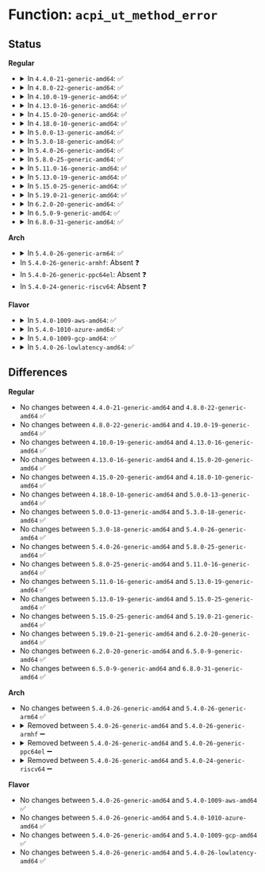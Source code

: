 # Function: <code>acpi_ut_method_error</code>

## Status
<b>Regular</b>
<ul>
<li>
<details>
<summary>In <code>4.4.0-21-generic-amd64</code>: ✅</summary>

```c
void acpi_ut_method_error(const char * module_name, u32 line_number, const char * message, struct acpi_namespace_node * prefix_node, const char * path, acpi_status method_status)
```

```json
{
  "name": "acpi_ut_method_error",
  "collision_type": "Unique Global",
  "inline_type": "No",
  "funcs": [
    {
      "addr": 18446744071583726149,
      "name": "acpi_ut_method_error",
      "external": true,
      "loc": "drivers/acpi/acpica/uterror.c:261",
      "file": "drivers/acpi/acpica/uterror.c",
      "inline": "seen, unknown",
      "caller_inline": [],
      "caller_func": [
        "drivers/acpi/acpica/psparse.c:acpi_ps_parse_aml",
        "drivers/acpi/acpica/uteval.c:acpi_ut_evaluate_object",
        "drivers/acpi/acpica/uteval.c:acpi_ut_evaluate_object",
        "drivers/acpi/acpica/uteval.c:acpi_ut_evaluate_object"
      ]
    }
  ],
  "symbols": [
    {
      "addr": 18446744071583726149,
      "name": "acpi_ut_method_error",
      "section": ".text",
      "bind": "STB_GLOBAL",
      "size": 207
    }
  ]
}
```
</details>
</li>
<li>
<details>
<summary>In <code>4.8.0-22-generic-amd64</code>: ✅</summary>

```c
void acpi_ut_method_error(const char * module_name, u32 line_number, const char * message, struct acpi_namespace_node * prefix_node, const char * path, acpi_status method_status)
```

```json
{
  "name": "acpi_ut_method_error",
  "collision_type": "Unique Global",
  "inline_type": "No",
  "funcs": [
    {
      "addr": 18446744071584050629,
      "name": "acpi_ut_method_error",
      "external": true,
      "loc": "drivers/acpi/acpica/uterror.c:262",
      "file": "drivers/acpi/acpica/uterror.c",
      "inline": "seen, unknown",
      "caller_inline": [],
      "caller_func": [
        "drivers/acpi/acpica/psparse.c:acpi_ps_parse_aml",
        "drivers/acpi/acpica/uteval.c:acpi_ut_evaluate_object",
        "drivers/acpi/acpica/uteval.c:acpi_ut_evaluate_object",
        "drivers/acpi/acpica/uteval.c:acpi_ut_evaluate_object"
      ]
    }
  ],
  "symbols": [
    {
      "addr": 18446744071584050629,
      "name": "acpi_ut_method_error",
      "section": ".text",
      "bind": "STB_GLOBAL",
      "size": 207
    }
  ]
}
```
</details>
</li>
<li>
<details>
<summary>In <code>4.10.0-19-generic-amd64</code>: ✅</summary>

```c
void acpi_ut_method_error(const char * module_name, u32 line_number, const char * message, struct acpi_namespace_node * prefix_node, const char * path, acpi_status method_status)
```

```json
{
  "name": "acpi_ut_method_error",
  "collision_type": "Unique Global",
  "inline_type": "No",
  "funcs": [
    {
      "addr": 18446744071584192904,
      "name": "acpi_ut_method_error",
      "external": true,
      "loc": "drivers/acpi/acpica/uterror.c:262",
      "file": "drivers/acpi/acpica/uterror.c",
      "inline": "seen, unknown",
      "caller_inline": [],
      "caller_func": [
        "drivers/acpi/acpica/psparse.c:acpi_ps_parse_aml",
        "drivers/acpi/acpica/uteval.c:acpi_ut_evaluate_object",
        "drivers/acpi/acpica/uteval.c:acpi_ut_evaluate_object",
        "drivers/acpi/acpica/uteval.c:acpi_ut_evaluate_object"
      ]
    }
  ],
  "symbols": [
    {
      "addr": 18446744071584192904,
      "name": "acpi_ut_method_error",
      "section": ".text",
      "bind": "STB_GLOBAL",
      "size": 207
    }
  ]
}
```
</details>
</li>
<li>
<details>
<summary>In <code>4.13.0-16-generic-amd64</code>: ✅</summary>

```c
void acpi_ut_method_error(const char * module_name, u32 line_number, const char * message, struct acpi_namespace_node * prefix_node, const char * path, acpi_status method_status)
```

```json
{
  "name": "acpi_ut_method_error",
  "collision_type": "Unique Global",
  "inline_type": "No",
  "funcs": [
    {
      "addr": 18446744071584260536,
      "name": "acpi_ut_method_error",
      "external": true,
      "loc": "drivers/acpi/acpica/uterror.c:262",
      "file": "drivers/acpi/acpica/uterror.c",
      "inline": "seen, unknown",
      "caller_inline": [],
      "caller_func": [
        "drivers/acpi/acpica/psparse.c:acpi_ps_parse_aml",
        "drivers/acpi/acpica/uteval.c:acpi_ut_evaluate_object",
        "drivers/acpi/acpica/uteval.c:acpi_ut_evaluate_object",
        "drivers/acpi/acpica/uteval.c:acpi_ut_evaluate_object"
      ]
    }
  ],
  "symbols": [
    {
      "addr": 18446744071584260536,
      "name": "acpi_ut_method_error",
      "section": ".text",
      "bind": "STB_GLOBAL",
      "size": 207
    }
  ]
}
```
</details>
</li>
<li>
<details>
<summary>In <code>4.15.0-20-generic-amd64</code>: ✅</summary>

```c
void acpi_ut_method_error(const char * module_name, u32 line_number, const char * message, struct acpi_namespace_node * prefix_node, const char * path, acpi_status method_status)
```

```json
{
  "name": "acpi_ut_method_error",
  "collision_type": "Unique Global",
  "inline_type": "No",
  "funcs": [
    {
      "addr": 18446744071584625256,
      "name": "acpi_ut_method_error",
      "external": true,
      "loc": "drivers/acpi/acpica/uterror.c:262",
      "file": "drivers/acpi/acpica/uterror.c",
      "inline": "seen, unknown",
      "caller_inline": [],
      "caller_func": [
        "drivers/acpi/acpica/psparse.c:acpi_ps_parse_aml",
        "drivers/acpi/acpica/uteval.c:acpi_ut_evaluate_object",
        "drivers/acpi/acpica/uteval.c:acpi_ut_evaluate_object",
        "drivers/acpi/acpica/uteval.c:acpi_ut_evaluate_object"
      ]
    }
  ],
  "symbols": [
    {
      "addr": 18446744071584625256,
      "name": "acpi_ut_method_error",
      "section": ".text",
      "bind": "STB_GLOBAL",
      "size": 207
    }
  ]
}
```
</details>
</li>
<li>
<details>
<summary>In <code>4.18.0-10-generic-amd64</code>: ✅</summary>

```c
void acpi_ut_method_error(const char * module_name, u32 line_number, const char * message, struct acpi_namespace_node * prefix_node, const char * path, acpi_status method_status)
```

```json
{
  "name": "acpi_ut_method_error",
  "collision_type": "Unique Global",
  "inline_type": "No",
  "funcs": [
    {
      "addr": 18446744071584850949,
      "name": "acpi_ut_method_error",
      "external": true,
      "loc": "drivers/acpi/acpica/uterror.c:299",
      "file": "drivers/acpi/acpica/uterror.c",
      "inline": "seen, unknown",
      "caller_inline": [],
      "caller_func": [
        "drivers/acpi/acpica/psparse.c:acpi_ps_parse_aml",
        "drivers/acpi/acpica/uteval.c:acpi_ut_evaluate_object",
        "drivers/acpi/acpica/uteval.c:acpi_ut_evaluate_object",
        "drivers/acpi/acpica/uteval.c:acpi_ut_evaluate_object"
      ]
    }
  ],
  "symbols": [
    {
      "addr": 18446744071584850949,
      "name": "acpi_ut_method_error",
      "section": ".text",
      "bind": "STB_GLOBAL",
      "size": 207
    }
  ]
}
```
</details>
</li>
<li>
<details>
<summary>In <code>5.0.0-13-generic-amd64</code>: ✅</summary>

```c
void acpi_ut_method_error(const char * module_name, u32 line_number, const char * message, struct acpi_namespace_node * prefix_node, const char * path, acpi_status method_status)
```

```json
{
  "name": "acpi_ut_method_error",
  "collision_type": "Unique Global",
  "inline_type": "No",
  "funcs": [
    {
      "addr": 18446744071584954463,
      "name": "acpi_ut_method_error",
      "external": true,
      "loc": "drivers/acpi/acpica/uterror.c:299",
      "file": "drivers/acpi/acpica/uterror.c",
      "inline": "seen, unknown",
      "caller_inline": [],
      "caller_func": [
        "drivers/acpi/acpica/psparse.c:acpi_ps_parse_aml",
        "drivers/acpi/acpica/uteval.c:acpi_ut_evaluate_object",
        "drivers/acpi/acpica/uteval.c:acpi_ut_evaluate_object",
        "drivers/acpi/acpica/uteval.c:acpi_ut_evaluate_object"
      ]
    }
  ],
  "symbols": [
    {
      "addr": 18446744071584954463,
      "name": "acpi_ut_method_error",
      "section": ".text",
      "bind": "STB_GLOBAL",
      "size": 207
    }
  ]
}
```
</details>
</li>
<li>
<details>
<summary>In <code>5.3.0-18-generic-amd64</code>: ✅</summary>

```c
void acpi_ut_method_error(const char * module_name, u32 line_number, const char * message, struct acpi_namespace_node * prefix_node, const char * path, acpi_status method_status)
```

```json
{
  "name": "acpi_ut_method_error",
  "collision_type": "Unique Global",
  "inline_type": "No",
  "funcs": [
    {
      "addr": 18446744071585157602,
      "name": "acpi_ut_method_error",
      "external": true,
      "loc": "drivers/acpi/acpica/uterror.c:299",
      "file": "drivers/acpi/acpica/uterror.c",
      "inline": "seen, unknown",
      "caller_inline": [],
      "caller_func": [
        "drivers/acpi/acpica/psparse.c:acpi_ps_parse_aml",
        "drivers/acpi/acpica/uteval.c:acpi_ut_evaluate_object",
        "drivers/acpi/acpica/uteval.c:acpi_ut_evaluate_object",
        "drivers/acpi/acpica/uteval.c:acpi_ut_evaluate_object"
      ]
    }
  ],
  "symbols": [
    {
      "addr": 18446744071585157602,
      "name": "acpi_ut_method_error",
      "section": ".text",
      "bind": "STB_GLOBAL",
      "size": 203
    }
  ]
}
```
</details>
</li>
<li>
<details>
<summary>In <code>5.4.0-26-generic-amd64</code>: ✅</summary>

```c
void acpi_ut_method_error(const char * module_name, u32 line_number, const char * message, struct acpi_namespace_node * prefix_node, const char * path, acpi_status method_status)
```

```json
{
  "name": "acpi_ut_method_error",
  "collision_type": "Unique Global",
  "inline_type": "No",
  "funcs": [
    {
      "addr": 18446744071585293964,
      "name": "acpi_ut_method_error",
      "external": true,
      "loc": "drivers/acpi/acpica/uterror.c:299",
      "file": "drivers/acpi/acpica/uterror.c",
      "inline": "seen, unknown",
      "caller_inline": [],
      "caller_func": [
        "drivers/acpi/acpica/psparse.c:acpi_ps_parse_aml",
        "drivers/acpi/acpica/uteval.c:acpi_ut_evaluate_object",
        "drivers/acpi/acpica/uteval.c:acpi_ut_evaluate_object",
        "drivers/acpi/acpica/uteval.c:acpi_ut_evaluate_object"
      ]
    }
  ],
  "symbols": [
    {
      "addr": 18446744071585293964,
      "name": "acpi_ut_method_error",
      "section": ".text",
      "bind": "STB_GLOBAL",
      "size": 203
    }
  ]
}
```
</details>
</li>
<li>
<details>
<summary>In <code>5.8.0-25-generic-amd64</code>: ✅</summary>

```c
void acpi_ut_method_error(const char * module_name, u32 line_number, const char * message, struct acpi_namespace_node * prefix_node, const char * path, acpi_status method_status)
```

```json
{
  "name": "acpi_ut_method_error",
  "collision_type": "Unique Global",
  "inline_type": "No",
  "funcs": [
    {
      "addr": 18446744071586000444,
      "name": "acpi_ut_method_error",
      "external": true,
      "loc": "drivers/acpi/acpica/uterror.c:299",
      "file": "drivers/acpi/acpica/uterror.c",
      "inline": "seen, unknown",
      "caller_inline": [],
      "caller_func": [
        "drivers/acpi/acpica/psparse.c:acpi_ps_parse_aml",
        "drivers/acpi/acpica/uteval.c:acpi_ut_evaluate_object",
        "drivers/acpi/acpica/uteval.c:acpi_ut_evaluate_object",
        "drivers/acpi/acpica/uteval.c:acpi_ut_evaluate_object"
      ]
    }
  ],
  "symbols": [
    {
      "addr": 18446744071586000444,
      "name": "acpi_ut_method_error",
      "section": ".text",
      "bind": "STB_GLOBAL",
      "size": 203
    }
  ]
}
```
</details>
</li>
<li>
<details>
<summary>In <code>5.11.0-16-generic-amd64</code>: ✅</summary>

```c
void acpi_ut_method_error(const char * module_name, u32 line_number, const char * message, struct acpi_namespace_node * prefix_node, const char * path, acpi_status method_status)
```

```json
{
  "name": "acpi_ut_method_error",
  "collision_type": "Unique Global",
  "inline_type": "No",
  "funcs": [
    {
      "addr": 18446744071586123290,
      "name": "acpi_ut_method_error",
      "external": true,
      "loc": "drivers/acpi/acpica/uterror.c:299",
      "file": "drivers/acpi/acpica/uterror.c",
      "inline": "seen, unknown",
      "caller_inline": [],
      "caller_func": [
        "drivers/acpi/acpica/psparse.c:acpi_ps_parse_aml",
        "drivers/acpi/acpica/uteval.c:acpi_ut_evaluate_object",
        "drivers/acpi/acpica/uteval.c:acpi_ut_evaluate_object",
        "drivers/acpi/acpica/uteval.c:acpi_ut_evaluate_object"
      ]
    }
  ],
  "symbols": [
    {
      "addr": 18446744071586123290,
      "name": "acpi_ut_method_error",
      "section": ".text",
      "bind": "STB_GLOBAL",
      "size": 203
    }
  ]
}
```
</details>
</li>
<li>
<details>
<summary>In <code>5.13.0-19-generic-amd64</code>: ✅</summary>

```c
void acpi_ut_method_error(const char * module_name, u32 line_number, const char * message, struct acpi_namespace_node * prefix_node, const char * path, acpi_status method_status)
```

```json
{
  "name": "acpi_ut_method_error",
  "collision_type": "Unique Global",
  "inline_type": "No",
  "funcs": [
    {
      "addr": 18446744071586000065,
      "name": "acpi_ut_method_error",
      "external": true,
      "loc": "drivers/acpi/acpica/uterror.c:299",
      "file": "drivers/acpi/acpica/uterror.c",
      "inline": "seen, unknown",
      "caller_inline": [],
      "caller_func": [
        "drivers/acpi/acpica/psparse.c:acpi_ps_parse_aml",
        "drivers/acpi/acpica/uteval.c:acpi_ut_evaluate_object",
        "drivers/acpi/acpica/uteval.c:acpi_ut_evaluate_object",
        "drivers/acpi/acpica/uteval.c:acpi_ut_evaluate_object"
      ]
    }
  ],
  "symbols": [
    {
      "addr": 18446744071586000065,
      "name": "acpi_ut_method_error",
      "section": ".text",
      "bind": "STB_GLOBAL",
      "size": 204
    }
  ]
}
```
</details>
</li>
<li>
<details>
<summary>In <code>5.15.0-25-generic-amd64</code>: ✅</summary>

```c
void acpi_ut_method_error(const char * module_name, u32 line_number, const char * message, struct acpi_namespace_node * prefix_node, const char * path, acpi_status method_status)
```

```json
{
  "name": "acpi_ut_method_error",
  "collision_type": "Unique Global",
  "inline_type": "No",
  "funcs": [
    {
      "addr": 18446744071586489605,
      "name": "acpi_ut_method_error",
      "external": true,
      "loc": "drivers/acpi/acpica/uterror.c:299",
      "file": "drivers/acpi/acpica/uterror.c",
      "inline": "seen, unknown",
      "caller_inline": [],
      "caller_func": [
        "drivers/acpi/acpica/psparse.c:acpi_ps_parse_aml",
        "drivers/acpi/acpica/uteval.c:acpi_ut_evaluate_object",
        "drivers/acpi/acpica/uteval.c:acpi_ut_evaluate_object",
        "drivers/acpi/acpica/uteval.c:acpi_ut_evaluate_object"
      ]
    }
  ],
  "symbols": [
    {
      "addr": 18446744071586489605,
      "name": "acpi_ut_method_error",
      "section": ".text",
      "bind": "STB_GLOBAL",
      "size": 204
    }
  ]
}
```
</details>
</li>
<li>
<details>
<summary>In <code>5.19.0-21-generic-amd64</code>: ✅</summary>

```c
void acpi_ut_method_error(const char * module_name, u32 line_number, const char * message, struct acpi_namespace_node * prefix_node, const char * path, acpi_status method_status)
```

```json
{
  "name": "acpi_ut_method_error",
  "collision_type": "Unique Global",
  "inline_type": "No",
  "funcs": [
    {
      "addr": 18446744071587744154,
      "name": "acpi_ut_method_error",
      "external": true,
      "loc": "drivers/acpi/acpica/uterror.c:299",
      "file": "drivers/acpi/acpica/uterror.c",
      "inline": "seen, unknown",
      "caller_inline": [],
      "caller_func": [
        "drivers/acpi/acpica/psparse.c:acpi_ps_parse_aml",
        "drivers/acpi/acpica/uteval.c:acpi_ut_evaluate_object",
        "drivers/acpi/acpica/uteval.c:acpi_ut_evaluate_object",
        "drivers/acpi/acpica/uteval.c:acpi_ut_evaluate_object"
      ]
    }
  ],
  "symbols": [
    {
      "addr": 18446744071587744154,
      "name": "acpi_ut_method_error",
      "section": ".text",
      "bind": "STB_GLOBAL",
      "size": 224
    }
  ]
}
```
</details>
</li>
<li>
<details>
<summary>In <code>6.2.0-20-generic-amd64</code>: ✅</summary>

```c
void acpi_ut_method_error(const char * module_name, u32 line_number, const char * message, struct acpi_namespace_node * prefix_node, const char * path, acpi_status method_status)
```

```json
{
  "name": "acpi_ut_method_error",
  "collision_type": "Unique Global",
  "inline_type": "No",
  "funcs": [
    {
      "addr": 18446744071589068704,
      "name": "acpi_ut_method_error",
      "external": true,
      "loc": "drivers/acpi/acpica/uterror.c:299",
      "file": "drivers/acpi/acpica/uterror.c",
      "inline": "seen, unknown",
      "caller_inline": [],
      "caller_func": [
        "drivers/acpi/acpica/psparse.c:acpi_ps_parse_aml",
        "drivers/acpi/acpica/uteval.c:acpi_ut_evaluate_object",
        "drivers/acpi/acpica/uteval.c:acpi_ut_evaluate_object",
        "drivers/acpi/acpica/uteval.c:acpi_ut_evaluate_object"
      ]
    }
  ],
  "symbols": [
    {
      "addr": 18446744071589068704,
      "name": "acpi_ut_method_error",
      "section": ".text",
      "bind": "STB_GLOBAL",
      "size": 229
    }
  ]
}
```
</details>
</li>
<li>
<details>
<summary>In <code>6.5.0-9-generic-amd64</code>: ✅</summary>

```c
void acpi_ut_method_error(const char * module_name, u32 line_number, const char * message, struct acpi_namespace_node * prefix_node, const char * path, acpi_status method_status)
```

```json
{
  "name": "acpi_ut_method_error",
  "collision_type": "Unique Global",
  "inline_type": "No",
  "funcs": [
    {
      "addr": 18446744071589360032,
      "name": "acpi_ut_method_error",
      "external": true,
      "loc": "drivers/acpi/acpica/uterror.c:299",
      "file": "drivers/acpi/acpica/uterror.c",
      "inline": "seen, unknown",
      "caller_inline": [],
      "caller_func": [
        "drivers/acpi/acpica/psparse.c:acpi_ps_parse_aml",
        "drivers/acpi/acpica/uteval.c:acpi_ut_evaluate_object",
        "drivers/acpi/acpica/uteval.c:acpi_ut_evaluate_object",
        "drivers/acpi/acpica/uteval.c:acpi_ut_evaluate_object"
      ]
    }
  ],
  "symbols": [
    {
      "addr": 18446744071589360032,
      "name": "acpi_ut_method_error",
      "section": ".text",
      "bind": "STB_GLOBAL",
      "size": 229
    }
  ]
}
```
</details>
</li>
<li>
<details>
<summary>In <code>6.8.0-31-generic-amd64</code>: ✅</summary>

```c
void acpi_ut_method_error(const char * module_name, u32 line_number, const char * message, struct acpi_namespace_node * prefix_node, const char * path, acpi_status method_status)
```

```json
{
  "name": "acpi_ut_method_error",
  "collision_type": "Unique Global",
  "inline_type": "No",
  "funcs": [
    {
      "addr": 18446744071589666880,
      "name": "acpi_ut_method_error",
      "external": true,
      "loc": "drivers/acpi/acpica/uterror.c:299",
      "file": "drivers/acpi/acpica/uterror.c",
      "inline": "seen, unknown",
      "caller_inline": [],
      "caller_func": [
        "drivers/acpi/acpica/psparse.c:acpi_ps_parse_aml",
        "drivers/acpi/acpica/uteval.c:acpi_ut_evaluate_object",
        "drivers/acpi/acpica/uteval.c:acpi_ut_evaluate_object",
        "drivers/acpi/acpica/uteval.c:acpi_ut_evaluate_object"
      ]
    }
  ],
  "symbols": [
    {
      "addr": 18446744071589666880,
      "name": "acpi_ut_method_error",
      "section": ".text",
      "bind": "STB_GLOBAL",
      "size": 229
    }
  ]
}
```
</details>
</li>
</ul>
<b>Arch</b>
<ul>
<li>
<details>
<summary>In <code>5.4.0-26-generic-arm64</code>: ✅</summary>

```c
void acpi_ut_method_error(const char * module_name, u32 line_number, const char * message, struct acpi_namespace_node * prefix_node, const char * path, acpi_status method_status)
```

```json
{
  "name": "acpi_ut_method_error",
  "collision_type": "Unique Global",
  "inline_type": "No",
  "funcs": [
    {
      "addr": 18446603336497609604,
      "name": "acpi_ut_method_error",
      "external": true,
      "loc": "drivers/acpi/acpica/uterror.c:299",
      "file": "drivers/acpi/acpica/uterror.c",
      "inline": "seen, unknown",
      "caller_inline": [],
      "caller_func": [
        "drivers/acpi/acpica/psparse.c:acpi_ps_parse_aml",
        "drivers/acpi/acpica/uteval.c:acpi_ut_evaluate_object",
        "drivers/acpi/acpica/uteval.c:acpi_ut_evaluate_object",
        "drivers/acpi/acpica/uteval.c:acpi_ut_evaluate_object"
      ]
    }
  ],
  "symbols": [
    {
      "addr": 18446603336497609604,
      "name": "acpi_ut_method_error",
      "section": ".text",
      "bind": "STB_GLOBAL",
      "size": 236
    }
  ]
}
```
</details>
</li>
<li>
In <code>5.4.0-26-generic-armhf</code>: Absent ❓
</li>
<li>
In <code>5.4.0-26-generic-ppc64el</code>: Absent ❓
</li>
<li>
In <code>5.4.0-24-generic-riscv64</code>: Absent ❓
</li>
</ul>
<b>Flavor</b>
<ul>
<li>
<details>
<summary>In <code>5.4.0-1009-aws-amd64</code>: ✅</summary>

```c
void acpi_ut_method_error(const char * module_name, u32 line_number, const char * message, struct acpi_namespace_node * prefix_node, const char * path, acpi_status method_status)
```

```json
{
  "name": "acpi_ut_method_error",
  "collision_type": "Unique Global",
  "inline_type": "No",
  "funcs": [
    {
      "addr": 18446744071585132270,
      "name": "acpi_ut_method_error",
      "external": true,
      "loc": "drivers/acpi/acpica/uterror.c:299",
      "file": "drivers/acpi/acpica/uterror.c",
      "inline": "seen, unknown",
      "caller_inline": [],
      "caller_func": [
        "drivers/acpi/acpica/psparse.c:acpi_ps_parse_aml",
        "drivers/acpi/acpica/uteval.c:acpi_ut_evaluate_object",
        "drivers/acpi/acpica/uteval.c:acpi_ut_evaluate_object",
        "drivers/acpi/acpica/uteval.c:acpi_ut_evaluate_object"
      ]
    }
  ],
  "symbols": [
    {
      "addr": 18446744071585132270,
      "name": "acpi_ut_method_error",
      "section": ".text",
      "bind": "STB_GLOBAL",
      "size": 203
    }
  ]
}
```
</details>
</li>
<li>
<details>
<summary>In <code>5.4.0-1010-azure-amd64</code>: ✅</summary>

```c
void acpi_ut_method_error(const char * module_name, u32 line_number, const char * message, struct acpi_namespace_node * prefix_node, const char * path, acpi_status method_status)
```

```json
{
  "name": "acpi_ut_method_error",
  "collision_type": "Unique Global",
  "inline_type": "No",
  "funcs": [
    {
      "addr": 18446744071585047525,
      "name": "acpi_ut_method_error",
      "external": true,
      "loc": "drivers/acpi/acpica/uterror.c:299",
      "file": "drivers/acpi/acpica/uterror.c",
      "inline": "seen, unknown",
      "caller_inline": [],
      "caller_func": [
        "drivers/acpi/acpica/psparse.c:acpi_ps_parse_aml",
        "drivers/acpi/acpica/uteval.c:acpi_ut_evaluate_object",
        "drivers/acpi/acpica/uteval.c:acpi_ut_evaluate_object",
        "drivers/acpi/acpica/uteval.c:acpi_ut_evaluate_object"
      ]
    }
  ],
  "symbols": [
    {
      "addr": 18446744071585047525,
      "name": "acpi_ut_method_error",
      "section": ".text",
      "bind": "STB_GLOBAL",
      "size": 203
    }
  ]
}
```
</details>
</li>
<li>
<details>
<summary>In <code>5.4.0-1009-gcp-amd64</code>: ✅</summary>

```c
void acpi_ut_method_error(const char * module_name, u32 line_number, const char * message, struct acpi_namespace_node * prefix_node, const char * path, acpi_status method_status)
```

```json
{
  "name": "acpi_ut_method_error",
  "collision_type": "Unique Global",
  "inline_type": "No",
  "funcs": [
    {
      "addr": 18446744071585245548,
      "name": "acpi_ut_method_error",
      "external": true,
      "loc": "drivers/acpi/acpica/uterror.c:299",
      "file": "drivers/acpi/acpica/uterror.c",
      "inline": "seen, unknown",
      "caller_inline": [],
      "caller_func": [
        "drivers/acpi/acpica/psparse.c:acpi_ps_parse_aml",
        "drivers/acpi/acpica/uteval.c:acpi_ut_evaluate_object",
        "drivers/acpi/acpica/uteval.c:acpi_ut_evaluate_object",
        "drivers/acpi/acpica/uteval.c:acpi_ut_evaluate_object"
      ]
    }
  ],
  "symbols": [
    {
      "addr": 18446744071585245548,
      "name": "acpi_ut_method_error",
      "section": ".text",
      "bind": "STB_GLOBAL",
      "size": 203
    }
  ]
}
```
</details>
</li>
<li>
<details>
<summary>In <code>5.4.0-26-lowlatency-amd64</code>: ✅</summary>

```c
void acpi_ut_method_error(const char * module_name, u32 line_number, const char * message, struct acpi_namespace_node * prefix_node, const char * path, acpi_status method_status)
```

```json
{
  "name": "acpi_ut_method_error",
  "collision_type": "Unique Global",
  "inline_type": "No",
  "funcs": [
    {
      "addr": 18446744071585351708,
      "name": "acpi_ut_method_error",
      "external": true,
      "loc": "drivers/acpi/acpica/uterror.c:299",
      "file": "drivers/acpi/acpica/uterror.c",
      "inline": "seen, unknown",
      "caller_inline": [],
      "caller_func": [
        "drivers/acpi/acpica/psparse.c:acpi_ps_parse_aml",
        "drivers/acpi/acpica/uteval.c:acpi_ut_evaluate_object",
        "drivers/acpi/acpica/uteval.c:acpi_ut_evaluate_object",
        "drivers/acpi/acpica/uteval.c:acpi_ut_evaluate_object"
      ]
    }
  ],
  "symbols": [
    {
      "addr": 18446744071585351708,
      "name": "acpi_ut_method_error",
      "section": ".text",
      "bind": "STB_GLOBAL",
      "size": 203
    }
  ]
}
```
</details>
</li>
</ul>

## Differences
<b>Regular</b>
<ul>
<li>
No changes between <code>4.4.0-21-generic-amd64</code> and <code>4.8.0-22-generic-amd64</code> ✅
</li>
<li>
No changes between <code>4.8.0-22-generic-amd64</code> and <code>4.10.0-19-generic-amd64</code> ✅
</li>
<li>
No changes between <code>4.10.0-19-generic-amd64</code> and <code>4.13.0-16-generic-amd64</code> ✅
</li>
<li>
No changes between <code>4.13.0-16-generic-amd64</code> and <code>4.15.0-20-generic-amd64</code> ✅
</li>
<li>
No changes between <code>4.15.0-20-generic-amd64</code> and <code>4.18.0-10-generic-amd64</code> ✅
</li>
<li>
No changes between <code>4.18.0-10-generic-amd64</code> and <code>5.0.0-13-generic-amd64</code> ✅
</li>
<li>
No changes between <code>5.0.0-13-generic-amd64</code> and <code>5.3.0-18-generic-amd64</code> ✅
</li>
<li>
No changes between <code>5.3.0-18-generic-amd64</code> and <code>5.4.0-26-generic-amd64</code> ✅
</li>
<li>
No changes between <code>5.4.0-26-generic-amd64</code> and <code>5.8.0-25-generic-amd64</code> ✅
</li>
<li>
No changes between <code>5.8.0-25-generic-amd64</code> and <code>5.11.0-16-generic-amd64</code> ✅
</li>
<li>
No changes between <code>5.11.0-16-generic-amd64</code> and <code>5.13.0-19-generic-amd64</code> ✅
</li>
<li>
No changes between <code>5.13.0-19-generic-amd64</code> and <code>5.15.0-25-generic-amd64</code> ✅
</li>
<li>
No changes between <code>5.15.0-25-generic-amd64</code> and <code>5.19.0-21-generic-amd64</code> ✅
</li>
<li>
No changes between <code>5.19.0-21-generic-amd64</code> and <code>6.2.0-20-generic-amd64</code> ✅
</li>
<li>
No changes between <code>6.2.0-20-generic-amd64</code> and <code>6.5.0-9-generic-amd64</code> ✅
</li>
<li>
No changes between <code>6.5.0-9-generic-amd64</code> and <code>6.8.0-31-generic-amd64</code> ✅
</li>
</ul>
<b>Arch</b>
<ul>
<li>
No changes between <code>5.4.0-26-generic-amd64</code> and <code>5.4.0-26-generic-arm64</code> ✅
</li>
<li>
<details>
<summary>Removed between <code>5.4.0-26-generic-amd64</code> and <code>5.4.0-26-generic-armhf</code> ➖</summary>

```c
void acpi_ut_method_error(const char * module_name, u32 line_number, const char * message, struct acpi_namespace_node * prefix_node, const char * path, acpi_status method_status)
```
</details>
</li>
<li>
<details>
<summary>Removed between <code>5.4.0-26-generic-amd64</code> and <code>5.4.0-26-generic-ppc64el</code> ➖</summary>

```c
void acpi_ut_method_error(const char * module_name, u32 line_number, const char * message, struct acpi_namespace_node * prefix_node, const char * path, acpi_status method_status)
```
</details>
</li>
<li>
<details>
<summary>Removed between <code>5.4.0-26-generic-amd64</code> and <code>5.4.0-24-generic-riscv64</code> ➖</summary>

```c
void acpi_ut_method_error(const char * module_name, u32 line_number, const char * message, struct acpi_namespace_node * prefix_node, const char * path, acpi_status method_status)
```
</details>
</li>
</ul>
<b>Flavor</b>
<ul>
<li>
No changes between <code>5.4.0-26-generic-amd64</code> and <code>5.4.0-1009-aws-amd64</code> ✅
</li>
<li>
No changes between <code>5.4.0-26-generic-amd64</code> and <code>5.4.0-1010-azure-amd64</code> ✅
</li>
<li>
No changes between <code>5.4.0-26-generic-amd64</code> and <code>5.4.0-1009-gcp-amd64</code> ✅
</li>
<li>
No changes between <code>5.4.0-26-generic-amd64</code> and <code>5.4.0-26-lowlatency-amd64</code> ✅
</li>
</ul>
